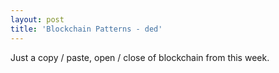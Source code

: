 ```yaml
---
layout: post
title: 'Blockchain Patterns - ded'
---
```

<p>Just a copy / paste, open / close of blockchain from this week.</p>